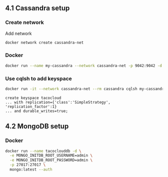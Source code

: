 ## 4.1 Cassandra setup
### Create network
Add network
```bash
docker network create cassandra-net
```

### Docker
```bash
docker run --name my-cassandra --network cassandra-net -p 9042:9042 -d cassandra:latest
```

### Use cqlsh to add keyspace
```bash
docker run -it --network cassandra-net --rm cassandra cqlsh my-cassandra
```
```
create keyspace tacocloud
... with replication={'class':'SimpleStrategy', 'replication_factor':1}
... and durable_writes=true;
```


## 4.2 MongoDB setup
### Docker 
```bash
docker run --name tacoclouddb -d \
  -e MONGO_INITDB_ROOT_USERNAME=admin \
  -e MONGO_INITDB_ROOT_PASSWORD=admin \
  -p 27017:27017 \
  mongo:latest --auth
```
